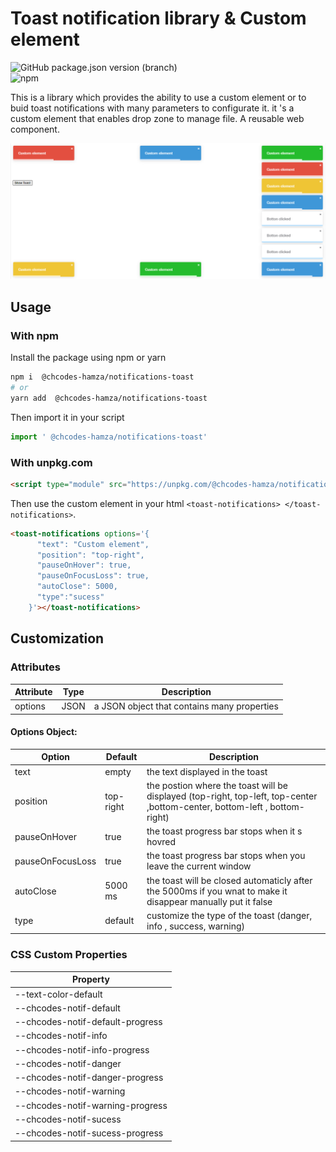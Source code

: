 # **Toast notification library & Custom element** 
![GitHub package.json version (branch)](https://img.shields.io/github/package-json/v/Hamza-chaouch/notifications-lib-element/main)  
![npm](https://img.shields.io/badge/npm-1.0.0-green)


This is a library which provides the ability to use a custom element or to buid toast notifications
with many parameters to configurate it. 
it 's a custom element that enables drop zone to manage file.
A reusable web component.

![](preview.PNG)

## Usage 

### With npm
Install the package using npm or yarn

```bash
npm i  @chcodes-hamza/notifications-toast
# or
yarn add  @chcodes-hamza/notifications-toast
```

Then import it in your script

```js
import ' @chcodes-hamza/notifications-toast'
```

### With unpkg.com

```html
<script type="module" src="https://unpkg.com/@chcodes-hamza/notifications-toast"></script>
```

Then use the custom element in your html  `<toast-notifications> </toast-notifications>`.

```html
<toast-notifications options='{
      "text": "Custom element",
      "position": "top-right",
      "pauseOnHover": true,
      "pauseOnFocusLoss": true,
      "autoClose": 5000,
      "type":"sucess"
    }'></toast-notifications>
```

## Customization
### Attributes

| Attribute | Type | Description                                 |
|-----------|------|---------------------------------------------|
| options   | JSON | a JSON object that contains many properties |

#### Options Object: 

| Option | Default   | Description                                                                                                                |
|--------|-----------|----------------------------------------------------------------------------------------------------------------------------|
|    text    | empty     | the text displayed in the toast                                                                                            |
|    position    | top-right | the postion where the toast will be displayed (top-right, top-left, top-center ,bottom-center, bottom-left , bottom-right) |
|    pauseOnHover    | true      | the toast progress bar stops when it s hovred                                                                              |
|    pauseOnFocusLoss    | true      | the toast progress bar stops when you leave the current window                                                             |
|    autoClose    | 5000 ms   | the toast will be closed automaticly after the 5000ms if you wnat to make it disappear manually put it false               |
|    type    | default   | customize the type of the toast (danger, info , success, warning)                                                          |




### CSS Custom Properties


|  Property   |
|-----|
|  --text-color-default   |
|  --chcodes-notif-default   |
|  --chcodes-notif-default-progress   |
|   --chcodes-notif-info  |
|   --chcodes-notif-info-progress  |
|  --chcodes-notif-danger   |
|  --chcodes-notif-danger-progress   |
| --chcodes-notif-warning  |
| --chcodes-notif-warning-progress  |
| --chcodes-notif-sucess  |
| --chcodes-notif-sucess-progress  |



